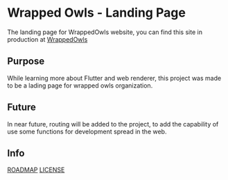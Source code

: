 # Wrapped Owls - Landing Page

The landing page for WrappedOwls website, you can find this site in production at [WrappedOwls](https://wrappedowl.com/#/)

## Purpose

While learning more about Flutter and web renderer, this project was made to be a lading page for wrapped owls organization.

## Future

In near future, routing will be added to the project, to add the capability of use some functions for development spread in the web.

## Info

[ROADMAP](./ROADMAP)
[LICENSE](../LICENSE)
